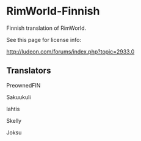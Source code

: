 # RimWorld-Finnish

Finnish translation of RimWorld.

See this page for license info:

http://ludeon.com/forums/index.php?topic=2933.0

## Translators

PreownedFIN

Sakuukuli

lahtis

Skelly

Joksu